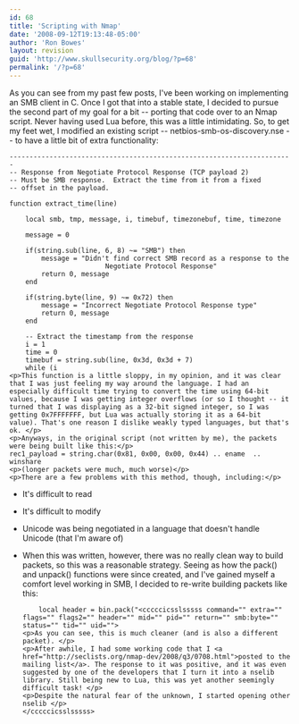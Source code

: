 ```yaml
---
id: 68
title: 'Scripting with Nmap'
date: '2008-09-12T19:13:48-05:00'
author: 'Ron Bowes'
layout: revision
guid: 'http://www.skullsecurity.org/blog/?p=68'
permalink: '/?p=68'
---
```


As you can see from my past few posts, I've been working on implementing an SMB client in C. Once I got that into a stable state, I decided to pursue the second part of my goal for a bit -- porting that code over to an Nmap script. Never having used Lua before, this was a little intimidating. So, to get my feet wet, I modified an existing script -- netbios-smb-os-discovery.nse -- to have a little bit of extra functionality:

```
-----------------------------------------------------------------------
-- Response from Negotiate Protocol Response (TCP payload 2)
-- Must be SMB response.  Extract the time from it from a fixed
-- offset in the payload.

function extract_time(line)

    local smb, tmp, message, i, timebuf, timezonebuf, time, timezone

    message = 0

    if(string.sub(line, 6, 8) ~= "SMB") then
        message = "Didn't find correct SMB record as a response to the 
                        Negotiate Protocol Response"
        return 0, message
    end

    if(string.byte(line, 9) ~= 0x72) then
        message = "Incorrect Negotiate Protocol Response type"
        return 0, message
    end

    -- Extract the timestamp from the response
    i = 1
    time = 0
    timebuf = string.sub(line, 0x3d, 0x3d + 7)
    while (i 
<p>This function is a little sloppy, in my opinion, and it was clear that I was just feeling my way around the language. I had an especially difficult time trying to convert the time using 64-bit values, because I was getting integer overflows (or so I thought -- it turned that I was displaying as a 32-bit signed integer, so I was getting 0x7FFFFFFF, but Lua was actually storing it as a 64-bit value). That's one reason I dislike weakly typed languages, but that's ok. </p>
<p>Anyways, in the original script (not written by me), the packets were being built like this:</p>
rec1_payload = string.char(0x81, 0x00, 0x00, 0x44) .. ename  ..  winshare
<p>(longer packets were much, much worse)</p>
<p>There are a few problems with this method, though, including:</p>
```

- It's difficult to read
- It's difficult to modify
- Unicode was being negotiated in a language that doesn't handle Unicode (that I'm aware of)
- When this was written, however, there was no really clean way to build packets, so this was a reasonable strategy. Seeing as how the pack() and unpack() functions were since created, and I've gained myself a comfort level working in SMB, I decided to re-write building packets like this:
  
  ```
      local header = bin.pack("<cccccicsslsssss command="" extra="" flags="" flags2="" header="" mid="" pid="" return="" smb:byte="" status="" tid="" uid="">
  <p>As you can see, this is much cleaner (and is also a different packet). </p>
  <p>After awhile, I had some working code that I <a href="http://seclists.org/nmap-dev/2008/q3/0708.html">posted to the mailing list</a>. The response to it was positive, and it was even suggested by one of the developers that I turn it into a nselib library. Still being new to Lua, this was yet another seemingly difficult task! </p>
  <p>Despite the natural fear of the unknown, I started opening other nselib </p>
  </cccccicsslsssss>
  ```